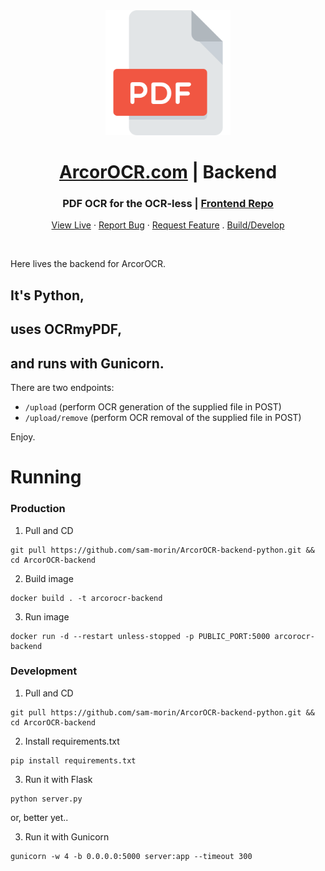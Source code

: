 <div align="center">
  <a href="https://arcorocr.com" target="_blank">
    <img src="/pdf_512.png" alt="Logo" width="200">
  </a>

  <h1 align="center"><a href="https://arcorocr.com" target="_blank">ArcorOCR.com</a> | Backend</h1>

  <p align="center">
    <h3>PDF OCR for the OCR-less | <a href="https://github.com/sam-morin/ArcorOCR-frontend">Frontend Repo</a></h3>
    <!-- <br />
    <a href="https://github.com/othneildrew/Best-README-Template"><strong>Explore the docs »</strong></a>
    <br /> -->
    <a href="https://arcorocr.com">View Live</a>
    ·
    <a href="https://github.com/sam-morin/ArcorOCR-backend-python/issues">Report Bug</a>
    ·
    <a href="https://github.com/sam-morin/ArcorOCR-backend-python/issues">Request Feature</a>
    .
    <a href="https://github.com/sam-morin/ArcorOCR-backend?tab=readme-ov-file#running">Build/Develop</a>
  </p>
</div>

<br/>

Here lives the backend for ArcorOCR. 


## It's Python,

## uses OCRmyPDF,

## and runs with Gunicorn.


There are two endpoints:
 - `/upload` (perform OCR generation of the supplied file in POST)
 - `/upload/remove` (perform OCR removal of the supplied file in POST)

 Enjoy.


# Running

### Production

1. Pull and CD
```shell
git pull https://github.com/sam-morin/ArcorOCR-backend-python.git && cd ArcorOCR-backend
```

2. Build image
```shell
docker build . -t arcorocr-backend
```

3. Run image
```shell
docker run -d --restart unless-stopped -p PUBLIC_PORT:5000 arcorocr-backend
```

### Development

1. Pull and CD
```shell
git pull https://github.com/sam-morin/ArcorOCR-backend-python.git && cd ArcorOCR-backend
```

2. Install requirements.txt
```shell
pip install requirements.txt
```

3. Run it with Flask
```shell
python server.py
```

or, better yet..

3. Run it with Gunicorn
```shell
gunicorn -w 4 -b 0.0.0.0:5000 server:app --timeout 300
```
